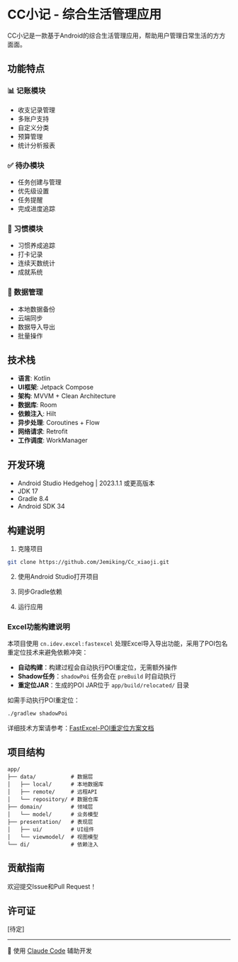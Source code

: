 # CC小记 - 综合生活管理应用

CC小记是一款基于Android的综合生活管理应用，帮助用户管理日常生活的方方面面。

## 功能特点

### 📊 记账模块
- 收支记录管理
- 多账户支持
- 自定义分类
- 预算管理
- 统计分析报表

### ✅ 待办模块
- 任务创建与管理
- 优先级设置
- 任务提醒
- 完成进度追踪

### 🎯 习惯模块
- 习惯养成追踪
- 打卡记录
- 连续天数统计
- 成就系统

### 💾 数据管理
- 本地数据备份
- 云端同步
- 数据导入导出
- 批量操作

## 技术栈

- **语言**: Kotlin
- **UI框架**: Jetpack Compose
- **架构**: MVVM + Clean Architecture
- **数据库**: Room
- **依赖注入**: Hilt
- **异步处理**: Coroutines + Flow
- **网络请求**: Retrofit
- **工作调度**: WorkManager

## 开发环境

- Android Studio Hedgehog | 2023.1.1 或更高版本
- JDK 17
- Gradle 8.4
- Android SDK 34

## 构建说明

1. 克隆项目
```bash
git clone https://github.com/Jemiking/Cc_xiaoji.git
```

2. 使用Android Studio打开项目

3. 同步Gradle依赖

4. 运行应用

### Excel功能构建说明

本项目使用 `cn.idev.excel:fastexcel` 处理Excel导入导出功能，采用了POI包名重定位技术来避免依赖冲突：

- **自动构建**：构建过程会自动执行POI重定位，无需额外操作
- **Shadow任务**：`shadowPoi` 任务会在 `preBuild` 时自动执行
- **重定位JAR**：生成的POI JAR位于 `app/build/relocated/` 目录

如需手动执行POI重定位：
```bash
./gradlew shadowPoi
```

详细技术方案请参考：[FastExcel-POI重定位方案文档](doc/FastExcel-POI重定位方案文档.md)

## 项目结构

```
app/
├── data/           # 数据层
│   ├── local/      # 本地数据库
│   ├── remote/     # 远程API
│   └── repository/ # 数据仓库
├── domain/         # 领域层
│   └── model/      # 业务模型
├── presentation/   # 表现层
│   ├── ui/         # UI组件
│   └── viewmodel/  # 视图模型
└── di/             # 依赖注入
```

## 贡献指南

欢迎提交Issue和Pull Request！

## 许可证

[待定]

---
🤖 使用 [Claude Code](https://claude.ai/code) 辅助开发